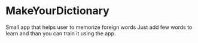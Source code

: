 # MakeYourDictionary
Small app that helps user to memorize foreign words
Just add few words to learn and than you can train it using the app. 
